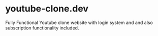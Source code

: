 # youtube-clone.dev
Fully Functional Youtube clone website with login system and and also subscription functionality included.
